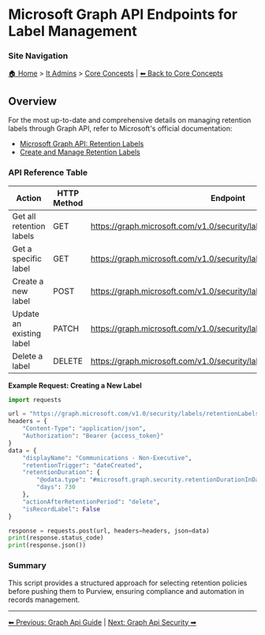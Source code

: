 <!-- description: Documentation about Microsoft Graph API Endpoints for Label Management for Your Organization. -->

# Microsoft Graph API Endpoints for Label Management

### Site Navigation
[🏠 Home](../../README.md) > [It Admins](../README.md) > [Core Concepts](README.md) | [⬅ Back to Core Concepts](../README.md)

## Overview
For the most up-to-date and comprehensive details on managing retention labels through Graph API, refer to Microsoft's official documentation:

- [Microsoft Graph API: Retention Labels](https://learn.microsoft.com/en-us/graph/api/resources/security-retentionlabel?view=graph-rest-1.0)
- [Create and Manage Retention Labels](https://learn.microsoft.com/en-us/microsoft-365/compliance/create-retention-labels?view=o365-worldwide)

### API Reference Table

| **Action** | **HTTP Method** | **Endpoint** |
| --- | --- | --- |
| Get all retention labels | GET | <https://graph.microsoft.com/v1.0/security/labels/retentionLabels> |
| Get a specific label | GET | <https://graph.microsoft.com/v1.0/security/labels/retentionLabels/{labelId}> |
| Create a new label | POST | <https://graph.microsoft.com/v1.0/security/labels/retentionLabels> |
| Update an existing label | PATCH | <https://graph.microsoft.com/v1.0/security/labels/retentionLabels/{labelId}> |
| Delete a label | DELETE | <https://graph.microsoft.com/v1.0/security/labels/retentionLabels/{labelId}> |

**Example Request: Creating a New Label**
```python
import requests

url = "https://graph.microsoft.com/v1.0/security/labels/retentionLabels"
headers = {
	"Content-Type": "application/json",
	"Authorization": "Bearer {access_token}"
}
data = {
	"displayName": "Communications - Non-Executive",
	"retentionTrigger": "dateCreated",
	"retentionDuration": {
		"@odata.type": "#microsoft.graph.security.retentionDurationInDays",
		"days": 730
	},
	"actionAfterRetentionPeriod": "delete",
	"isRecordLabel": False
}

response = requests.post(url, headers=headers, json=data)
print(response.status_code)
print(response.json())
```
### Summary

This script provides a structured approach for selecting retention policies before pushing them to Purview, ensuring compliance and automation in records management.

---

[⬅ Previous: Graph Api Guide](graph-api-guide.md) | [Next: Graph Api Security ➡](graph-api-security.md)